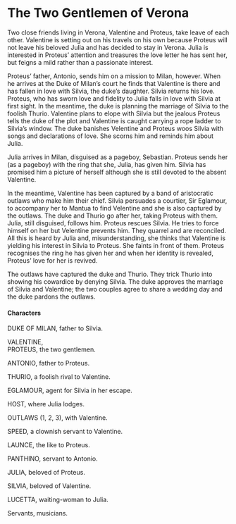 <!-- ======================================================================
--- Search engine
title:          The Two Gentlemen of Verona
keywords:       two, gentleman, Verona, comedy
description:    The Two Gentlemen of Verona by William Shakespeare.
--- Menu system
order:          160
text:           The Two Gentlemen of Verona
hidden:         false
umbel:          false
--- Page properties
id:             
document:       
layout:         layout-2-left
$-left:         play-list
searchable:     true
======================================================================= -->

# The Two Gentlemen of Verona

Two close friends living in Verona, Valentine and Proteus, take leave of each
other. Valentine is setting out on his travels on his own because Proteus will
not leave his beloved Julia and has decided to stay in Verona. Julia is interested
in Proteus’ attention and treasures the love letter he has sent her, but feigns
a mild rather than a passionate interest.

Proteus’ father, Antonio, sends him on a mission to Milan, however. When he
arrives at the Duke of Milan’s court he finds that Valentine is there and has
fallen in love with Silvia, the duke’s daughter. Silvia returns his love.
Proteus, who has sworn love and fidelity to Julia falls in love with Silvia at
first sight. In the meantime, the duke is planning the marriage of Silvia to the
foolish Thurio. Valentine plans to elope with Silvia but the jealous Proteus
tells the duke of the plot and Valentine is caught carrying a rope ladder to
Silvia’s window. The duke banishes Velentine and Proteus woos Silvia with songs
and declarations of love. She scorns him and reminds him about Julia.

Julia arrives in Milan, disguised as a pageboy, Sebastian. Proteus sends her (as
a pageboy) with the ring that she, Julia, has given him. Silvia has promised him
a picture of herself although she is still devoted to the absent Valentine.

In the meantime, Valentine has been captured by a band of aristocratic outlaws
who make him their chief. Silvia persuades a courtier, Sir Eglamour, to accompany
her to Mantua to find Velentine and she is also captured by the outlaws. The duke
and Thurio go after her, taking Proteus with them. Julia, still disguised,
follows him. Proteus rescues Silvia. He tries to force himself on her but
Velentine prevents him. They quarrel and are reconciled. All this is heard by
Julia and, misunderstanding, she thinks that Valentine is yielding his interest
in Silvia to Proteus. She faints in front of them. Proteus recognises the ring he
has given her and when her identity is revealed, Proteus’ love for her is revived.

The outlaws have captured the duke and Thurio. They trick Thurio into showing
his cowardice by denying Silvia. The duke approves the marriage of Silvia and
Valentine; the two couples agree to share a wedding day and the duke pardons the
outlaws.

#### Characters

DUKE OF MILAN, father to Silvia.

VALENTINE,  
PROTEUS, the two gentlemen.

ANTONIO, father to Proteus.

THURIO, a foolish rival to Valentine.

EGLAMOUR, agent for Silvia in her escape.

HOST, where Julia lodges.

OUTLAWS (1, 2, 3), with Valentine.

SPEED, a clownish servant to Valentine.

LAUNCE, the like to Proteus.

PANTHINO, servant to Antonio.

JULIA, beloved of Proteus.

SILVIA, beloved of Valentine.

LUCETTA, waiting-woman to Julia.

Servants, musicians.

